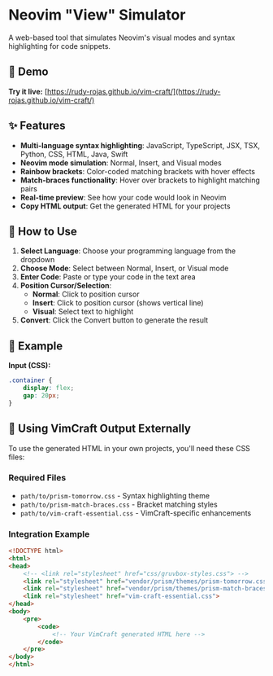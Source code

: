 # Neovim "View" Simulator

A web-based tool that simulates Neovim's visual modes and syntax highlighting for code snippets.

## 🚀 Demo

**Try it live:** [https://rudy-rojas.github.io/vim-craft/](https://rudy-rojas.github.io/vim-craft/)

## ✨ Features

- **Multi-language syntax highlighting**: JavaScript, TypeScript, JSX, TSX, Python, CSS, HTML, Java, Swift
- **Neovim mode simulation**: Normal, Insert, and Visual modes
- **Rainbow brackets**: Color-coded matching brackets with hover effects
- **Match-braces functionality**: Hover over brackets to highlight matching pairs
- **Real-time preview**: See how your code would look in Neovim
- **Copy HTML output**: Get the generated HTML for your projects

## 🎯 How to Use

1. **Select Language**: Choose your programming language from the dropdown
2. **Choose Mode**: Select between Normal, Insert, or Visual mode
3. **Enter Code**: Paste or type your code in the text area
4. **Position Cursor/Selection**: 
   - **Normal**: Click to position cursor
   - **Insert**: Click to position cursor (shows vertical line)
   - **Visual**: Select text to highlight
5. **Convert**: Click the Convert button to generate the result

## 📖 Example

**Input (CSS):**
```css
.container {
    display: flex;
    gap: 20px;
}
```

## 🎨 Using VimCraft Output Externally

To use the generated HTML in your own projects, you'll need these CSS files:

### Required Files
<!-- - `css/gruvbox-styles.css` - Base Gruvbox theme and Neovim styling -->
- `path/to/prism-tomorrow.css` - Syntax highlighting theme
- `path/to/prism-match-braces.css` - Bracket matching styles
- `path/to/vim-craft-essential.css` - VimCraft-specific enhancements

### Integration Example
```html
<!DOCTYPE html>
<html>
<head>
    <!-- <link rel="stylesheet" href="css/gruvbox-styles.css"> -->
    <link rel="stylesheet" href="vendor/prism/themes/prism-tomorrow.css">
    <link rel="stylesheet" href="vendor/prism/themes/prism-match-braces.css">
    <link rel="stylesheet" href="vim-craft-essential.css">
</head>
<body>
    <pre>
        <code>
            <!-- Your VimCraft generated HTML here -->
        </code>
    </pre>
</body>
</html>
```

